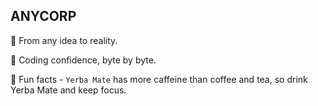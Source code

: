 ## ANYCORP

🌈 From any idea to reality.

🧙 Coding confidence, byte by byte.

🍿 Fun facts - `Yerba Mate` has more caffeine than coffee and tea, so drink Yerba Mate and keep focus.